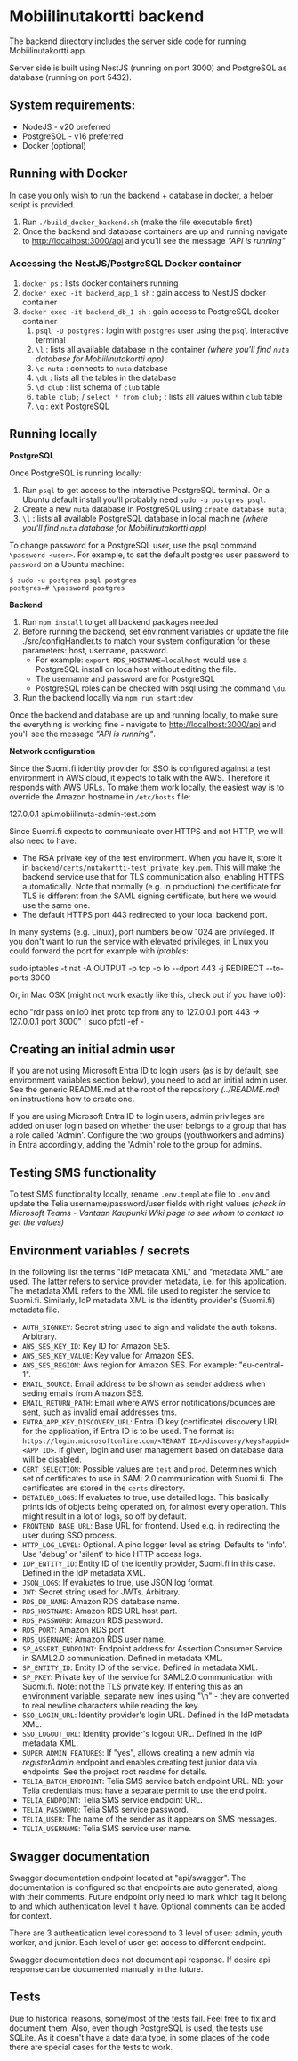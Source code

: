 # Mobiilinutakortti backend

The backend directory includes the server side code for running Mobiilinutakortti app.

Server side is built using NestJS (running on port 3000) and PostgreSQL as database (running on port 5432).

## System requirements:

- NodeJS - v20 preferred
- PostgreSQL - v16 preferred
- Docker (optional)

## Running with Docker

In case you only wish to run the backend + database in docker, a helper script is provided.

1. Run `./build_docker_backend.sh` (make the file executable first)
2. Once the backend and database containers are up and running navigate to [http://localhost:3000/api](http://localhost:3000/api) and you'll see the message *"API is running"*

### Accessing the NestJS/PostgreSQL Docker container

1. `docker ps` : lists docker containers running
2. `docker exec -it backend_app_1 sh` : gain access to NestJS docker container
3.  `docker exec -it backend_db_1 sh` : gain access to PostgreSQL docker container
    1) `psql -U postgres` : login with `postgres` user using the `psql` interactive terminal
    2) `\l` : lists all available database in the container *(where you'll find `nuta` database for Mobiilinutakortti app)*
    3) `\c nuta` : connects to `nuta` database
    4) `\dt` : lists all the tables in the database
    5) `\d club` : list schema of `club` table
    6) `table club;` / `select * from club;` : lists all values within `club` table
    7)  `\q` : exit PostgreSQL

## Running locally

**PostgreSQL**

Once PostgreSQL is running locally:
1. Run `psql` to get access to the interactive PostgreSQL terminal. On a Ubuntu default install you'll probably need `sudo -u postgres psql`.
2. Create a new `nuta` database in PostgreSQL using `create database nuta;`
3. `\l` : lists all available PostgreSQL database in local machine *(where you'll find `nuta` database for Mobiilinutakortti app)*

To change password for a PostgreSQL user, use the psql command `\password <user>`. For example, to set the default postgres user password to `password` on a Ubuntu machine:

    $ sudo -u postgres psql postgres
    postgres=# \password postgres

**Backend**

1. Run `npm install` to get all backend packages needed
2. Before running the backend, set environment variables or update the file ./src/configHandler.ts to match your system configuration for these parameters: host, username, password.
    * For example: `export RDS_HOSTNAME=localhost` would use a PostgreSQL install on localhost without editing the file.
    * The username and password are for PostgreSQL
    * PostgreSQL roles can be checked with psql using the command `\du`.
3. Run the backend locally via `npm run start:dev`

Once the backend and database are up and running locally, to make sure the everything is working fine - navigate to [http://localhost:3000/api](http://localhost:3000/api) and you'll see the message *"API is running"*.

**Network configuration**

Since the Suomi.fi identity provider for SSO is configured against a test environment in AWS cloud, it expects to talk with the AWS. Therefore it responds with AWS URLs. To make them work locally, the easiest way is to override the Amazon hostname in `/etc/hosts` file:

  127.0.0.1 api.mobiilinuta-admin-test.com

Since Suomi.fi expects to communicate over HTTPS and not HTTP, we will also need to have:

  * The RSA private key of the test environment. When you have it, store it in `backend/certs/nutakortti-test_private_key.pem`. This will make the backend service use that for TLS communication also, enabling HTTPS automatically. Note that normally (e.g. in production) the certificate for TLS is different from the SAML signing certificate, but here we would use the same one.
  * The default HTTPS port 443 redirected to your local backend port.

In many systems (e.g. Linux), port numbers below 1024 are privileged. If you don't want to run the service with elevated privileges, in Linux you could forward the port for example with *iptables*:

  sudo iptables -t nat -A OUTPUT -p tcp -o lo --dport 443 -j REDIRECT --to-ports 3000

Or, in Mac OSX (might not work exactly like this, check out if you have lo0):

  echo "rdr pass on lo0 inet proto tcp from any to 127.0.0.1 port 443 -> 127.0.0.1 port 3000" | sudo pfctl -ef -

## Creating an initial admin user

If you are not using Microsoft Entra ID to login users (as is by default; see environment variables section below), you need to add an initial admin user. See the generic README.md at the root of the repository *(../README.md)* on instructions how to create one.

If you are using Microsoft Entra ID to login users, admin privileges are added on user login based on whether the user belongs to a group that has a role called 'Admin'. Configure the two groups (youthworkers and admins) in Entra accordingly, adding the 'Admin' role to the group for admins.

## Testing SMS functionality

To test SMS functionality locally, rename `.env.template` file to `.env` and update the Telia username/password/user fields with right values *(check in Microsoft Teams - Vantaan Kaupunki Wiki page to see whom to contact to get the values)*

## Environment variables / secrets

In the following list the terms "IdP metadata XML" and "metadata XML" are used. The latter refers to service provider metadata, i.e. for this application. The metadata XML refers to the XML file used to register the service to Suomi.fi. Similarly, IdP metadata XML is the identity provider's (Suomi.fi) metadata file.

* `AUTH_SIGNKEY`: Secret string used to sign and validate the auth tokens. Arbitrary.
* `AWS_SES_KEY_ID`: Key ID for Amazon SES.
* `AWS_SES_KEY_VALUE`: Key value for Amazon SES.
* `AWS_SES_REGION`: Aws region for Amazon SES. For example: "eu-central-1".
* `EMAIL_SOURCE`: Email address to be shown as sender address when seding emails from Amazon SES.
* `EMAIL_RETURN_PATH`: Email where AWS error notifications/bounces are sent, such as invalid email addresses tms.
* `ENTRA_APP_KEY_DISCOVERY_URL`: Entra ID key (certificate) discovery URL for the application, if Entra ID is to be used. The format is: `https://login.microsoftonline.com/<TENANT ID>/discovery/keys?appid=<APP ID>`. If given, login and user management based on database data will be disabled.
* `CERT_SELECTION`: Possible values are `test` and `prod`. Determines which set of certificates to use in SAML2.0 communication with Suomi.fi. The certificates are stored in the `certs` directory.
* `DETAILED_LOGS`: If evaluates to true, use detailed logs. This basically prints ids of objects being operated on, for almost every operation. This might result in a lot of logs, so off by default.
* `FRONTEND_BASE_URL`: Base URL for frontend. Used e.g. in redirecting the user during SSO process.
* `HTTP_LOG_LEVEL`: Optional. A pino logger level as string. Defaults to 'info'. Use 'debug' or 'silent' to hide HTTP access logs.
* `IDP_ENTITY_ID`: Entity ID of the identity provider, Suomi.fi in this case. Defined in the IdP metadata XML.
* `JSON_LOGS`: If evaluates to true, use JSON log format.
* `JWT`: Secret string used for JWTs. Arbitrary.
* `RDS_DB_NAME`: Amazon RDS database name.
* `RDS_HOSTNAME`: Amazon RDS URL host part.
* `RDS_PASSWORD`: Amazon RDS password.
* `RDS_PORT`: Amazon RDS port.
* `RDS_USERNAME`: Amazon RDS user name.
* `SP_ASSERT_ENDPOINT`: Endpoint address for Assertion Consumer Service in SAML2.0 communication. Defined in metadata XML.
* `SP_ENTITY_ID`: Entity ID of the service. Defined in metadata XML.
* `SP_PKEY`: Private key of the service for SAML2.0 communication with Suomi.fi. Note: not the TLS private key. If entering this as an environment variable, separate new lines using "\n" - they are converted to real newline characters while reading the key.
* `SSO_LOGIN_URL`: Identity provider's login URL. Defined in the IdP metadata XML.
* `SSO_LOGOUT_URL`: Identity provider's logout URL. Defined in the IdP metadata XML.
* `SUPER_ADMIN_FEATURES`: If "yes", allows creating a new admin via _registerAdmin_ endpoint and enables creating test junior data via endpoints. See the project root readme for details.
* `TELIA_BATCH_ENDPOINT`: Telia SMS service batch endpoint URL. NB: your Telia credentials must have a separate permit to use the end point.
* `TELIA_ENDPOINT`: Telia SMS service endpoint URL.
* `TELIA_PASSWORD`: Telia SMS service password.
* `TELIA_USER`: The name of the sender as it appears on SMS messages.
* `TELIA_USERNAME`: Telia SMS service user name.

## Swagger documentation

Swagger documentation endpoint located at "api/swagger". The documentation is configured so that endpoints are auto generated, along with their comments. Future endpoint only need to mark which tag it belong to and which authentication level it have. Optional comments can be added for context.

There are 3 authentication level corespond to 3 level of user: admin, youth worker, and junior. Each level of user get access to different endpoint.

Swagger documentation does not document api response. If desire api response can be documented manually in the future.

## Tests

Due to historical reasons, some/most of the tests fail. Feel free to fix and document them.
Also, even though PostgreSQL is used, the tests use SQLite. As it doesn't have a date data type, in some places of the code there are special cases for the tests to work.
